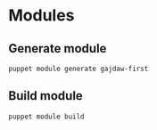 Modules
=======

## Generate module

    puppet module generate gajdaw-first

## Build module

    puppet module build